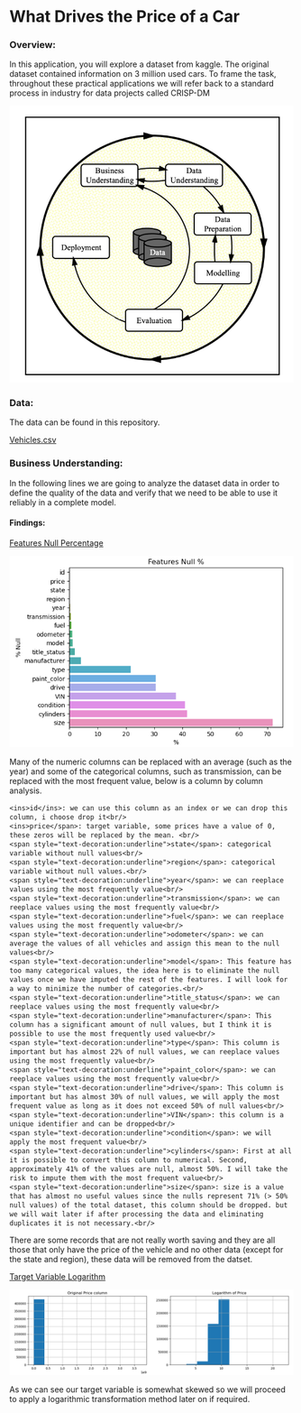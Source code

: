 # What Drives the Price of a Car

### Overview: ###

In this application, you will explore a dataset from kaggle. The original dataset contained information on 3 million used cars. To frame the task, throughout these practical applications we will refer back to a standard process in industry for data projects called CRISP-DM

![](images/crisp.png)

### Data: ###

The data can be found in this repository.

[Vehicles.csv](https://github.com/camorante/What-Drives-the-Price-of-a-Car-/blob/main/data/vehicles.csv)

### Business Understanding: ###

In the following lines we are going to analyze the dataset data in order to define the quality of the data and verify that we need to be able to use it reliably in a complete model.

#### Findings: ####

<ins>Features Null Percentage</ins>

![](images/fig1.png)

Many of the numeric columns can be replaced with an average (such as the year) and some of the categorical columns, such as transmission, can be replaced with the most frequent value, below is a column by column analysis.

    <ins>id</ins>: we can use this column as an index or we can drop this column, i choose drop it<br/>
    <ins>price</span>: target variable, some prices have a value of 0, these zeros will be replaced by the mean. <br/>
    <span style="text-decoration:underline">state</span>: categorical variable without null values<br/>
    <span style="text-decoration:underline">region</span>: categorical variable without null values.<br/>
    <span style="text-decoration:underline">year</span>: we can reeplace values using the most frequently value<br/>
    <span style="text-decoration:underline">transmission</span>: we can reeplace values using the most frequently value<br/>
    <span style="text-decoration:underline">fuel</span>: we can reeplace values using the most frequently value<br/>
    <span style="text-decoration:underline">odometer</span>: we can average the values of all vehicles and assign this mean to the null values<br/>
    <span style="text-decoration:underline">model</span>: This feature has too many categorical values, the idea here is to eliminate the null values once we have imputed the rest of the features. I will look for a way to minimize the number of categories.<br/>
    <span style="text-decoration:underline">title_status</span>: we can reeplace values using the most frequently value<br/>
    <span style="text-decoration:underline">manufacturer</span>: This column has a significant amount of null values, but I think it is possible to use the most frequently used value<br/>
    <span style="text-decoration:underline">type</span>: This column is important but has almost 22% of null values, we can reeplace values using the most frequently value<br/>
    <span style="text-decoration:underline">paint_color</span>: we can reeplace values using the most frequently value<br/>
    <span style="text-decoration:underline">drive</span>: This column is important but has almost 30% of null values, we will apply the most frequent value as long as it does not exceed 50% of null values<br/>
    <span style="text-decoration:underline">VIN</span>: this column is a unique identifier and can be dropped<br/>
    <span style="text-decoration:underline">condition</span>: we will apply the most frequent value<br/>
    <span style="text-decoration:underline">cylinders</span>: First at all it is possible to convert this column to numerical. Second, approximately 41% of the values are null, almost 50%. I will take the risk to impute them with the most frequent value<br/>
    <span style="text-decoration:underline">size</span>: size is a value that has almost no useful values since the nulls represent 71% (> 50% null values) of the total dataset, this column should be dropped. but we will wait later if after processing the data and eliminating duplicates it is not necessary.<br/>

There are some records that are not really worth saving and they are all those that only have the price of the vehicle and no other data (except for the state and region), these data will be removed from the datset.

<ins>Target Variable Logarithm</ins>

![](images/fig2.png)



As we can see our target variable is somewhat skewed so we will proceed to apply a logarithmic transformation method later on if required.